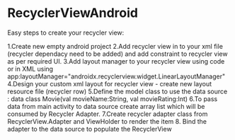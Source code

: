 # RecyclerViewAndroid
 
Easy steps to create your recycler view:

1.Create new empty android project 
2.Add recycler view in to your xml file (recycler dependacy need to be added) and add constraint to recycler view as per required UI.
3.Add layout manager to your recycler view using code or in XML using  app:layoutManager="androidx.recyclerview.widget.LinearLayoutManager"
4.Design your custom xml layout for recycler view - create new layout resource file (recycler row)
5.Define the model class to use the data source : data class Movie(val movieName:String, val movieRating:Int)
6.To pass data from main activity to data source create array list which will be consumed by Recycler Adapter.
7.Create recycler adapter class from RecyclerView.Adapter and ViewHolder to render the item
8. Bind the adapter to the data source to populate the RecyclerView
